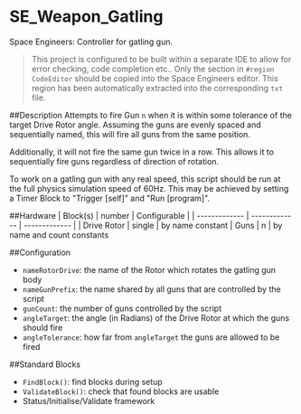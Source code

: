 # SE_Weapon_Gatling
Space Engineers: Controller for gatling gun.

> This project is configured to be built within a separate IDE to allow for error checking, code completion etc..
> Only the section in `#region CodeEditor` should be copied into the Space Engineers editor. This region has been automatically extracted into the corresponding `txt` file.

##Description
Attempts to fire Gun `n` when it is within some tolerance of the target Drive Rotor angle.
Assuming the guns are evenly spaced and sequentially named, this will fire all guns from the same position.

Additionally, it will not fire the same gun twice in a row.
This allows it to sequentially fire guns regardless of direction of rotation.

To work on a gatling gun with any real speed, this script should be run at the full physics simulation speed of 60Hz.
This may be achieved by setting a Timer Block to "Trigger [self]" and "Run [program]".

##Hardware
| Block(s)      | number        | Configurable  |
| ------------- | ------------- | ------------- |
| Drive Rotor   | single        | by name constant
| Guns          | n             | by name and count constants

##Configuration
+ `nameRotorDrive`: the name of the Rotor which rotates the gatling gun body
+ `nameGunPrefix`: the name shared by all guns that are controlled by the script
+ `gunCount`: the number of guns controlled by the script
+ `angleTarget`: the angle (in Radians) of the Drive Rotor at which the guns should fire
+ `angleTolerance`: how far from `angleTarget` the guns are allowed to be fired

##Standard Blocks
+ `FindBlock()`: find blocks during setup
+ `ValidateBlock()`: check that found blocks are usable
+ Status/Initialise/Validate framework
